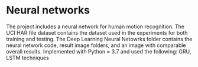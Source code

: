 # Neural networks
The project includes a neural network for human motion recognition.
The UCI HAR file dataset contains the dataset used in the experiments for both training and testing.
The Deep Learning Neural Netowrks folder contains the neural network code, result image folders, and an image with comparable overall results.
Implemented with Python = 3.7 and used the following:
GRU, LSTM techniques
